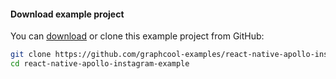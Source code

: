 #### Download example project 

You can [download](https://github.com/graphcool-examples/react-native-apollo-instagram-example) or clone this example project from GitHub:

```sh
git clone https://github.com/graphcool-examples/react-native-apollo-instagram-example.git
cd react-native-apollo-instagram-example
```

